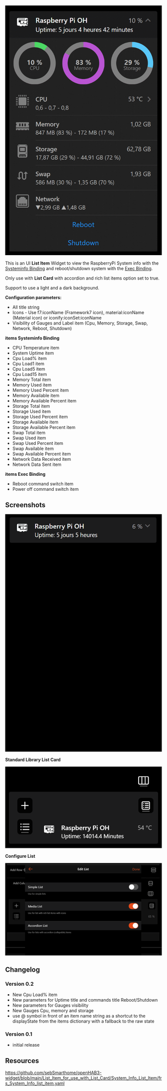 ![Screen1](https://github.com/sebSmarthome/openHAB3-widget/raw/main/List_Item_for_use_with_List_Card/System_Info_List_Item/screenshots/SystemInfoListItemScreenShot.gif)

This is an UI **List Item** Widget to view the RaspberryPi System info with the [Systeminfo Binding](https://www.openhab.org/addons/bindings/systeminfo/) and reboot/shutdown system with the [Exec Binding](https://www.openhab.org/addons/bindings/exec/).

Only use with **List Card** with accordion and rich list items option set to true.

Support to use a light and a dark background.

**Configuration parameters:**

* All title string
* Icons - Use f7:iconName (Framework7 icon), material:iconName (Material icon) or iconify:iconSet:iconName
* Visibility of Gauges and Label item (Cpu, Memory, Storage, Swap, Network, Reboot, Shutdown)

**items Systeminfo Binding**

* CPU Temperature item
* System Uptime item
* Cpu Load% item
* Cpu Load1 item
* Cpu Load5 item
* Cpu Load15 item
* Memory Total item
* Memory Used item
* Memory Used Percent item
* Memory Available item
* Memory Available Percent item
* Storage Total item
* Storage Used item
* Storage Used Percent item
* Storage Available item
* Storage Available Percent item
* Swap Total item
* Swap Used item
* Swap Used Percent item
* Swap Available item
* Swap Available Percent item
* Network Data Received item
* Network Data Sent item
  
**items Exec Binding**

* Reboot command switch item
* Power off command switch item

## Screenshots

![Screen4](https://github.com/sebSmarthome/openHAB3-widget/raw/main/List_Item_for_use_with_List_Card/System_Info_List_Item/screenshots/SystemInfoListItemScreenShot4.gif)

**Standard Library List Card**

![Screen2](https://github.com/sebSmarthome/openHAB3-widget/raw/main/List_Item_for_use_with_List_Card/System_Info_List_Item/screenshots/SystemInfoListItemScreenShot3.png)

**Configure List**

![Screen3](https://github.com/sebSmarthome/openHAB3-widget/raw/main/List_Item_for_use_with_List_Card/Astro_Moon_List_Item/screenshots/AstroMoonListItemScreenShot2.PNG)

## Changelog

### Version 0.2

* New Cpu Load% item
* New parameters for Uptime title and commands title Reboot/Shutdown
* New parameters for Gauges visibility
* New Gauges Cpu, memory and storage
* use @ symbol in front of an item name string as a shortcut to the displayState from the items dictionary with a fallback to the raw state

### Version 0.1

* initial release

## Resources

<https://github.com/sebSmarthome/openHAB3-widget/blob/main/List_Item_for_use_with_List_Card/System_Info_List_Item/frs_System_Info_list_item.yaml>